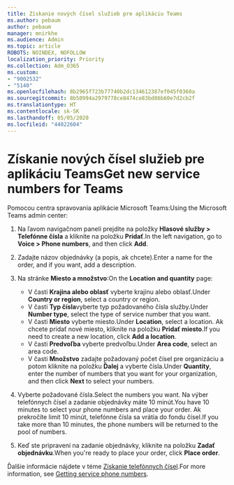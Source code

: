 ```yaml
---
title: Získanie nových čísel služieb pre aplikáciu Teams
ms.author: pebaum
author: pebaum
manager: mnirkhe
ms.audience: Admin
ms.topic: article
ROBOTS: NOINDEX, NOFOLLOW
localization_priority: Priority
ms.collection: Adm_O365
ms.custom:
- "9002532"
- "5140"
ms.openlocfilehash: 8b2965f723b77740b2dc134612387ef045f0360a
ms.sourcegitcommit: 8b50994a2979778ce8474ce83bd86b60e7d2cb2f
ms.translationtype: HT
ms.contentlocale: sk-SK
ms.lasthandoff: 05/05/2020
ms.locfileid: "44022604"
---
```

# <a name="get-new-service-numbers-for-teams"></a><span data-ttu-id="588a5-102">Získanie nových čísel služieb pre aplikáciu Teams</span><span class="sxs-lookup"><span data-stu-id="588a5-102">Get new service numbers for Teams</span></span>

<span data-ttu-id="588a5-103">Pomocou centra spravovania aplikácie Microsoft Teams:</span><span class="sxs-lookup"><span data-stu-id="588a5-103">Using the Microsoft Teams admin center:</span></span>

1. <span data-ttu-id="588a5-104">Na ľavom navigačnom paneli prejdite na položky **Hlasové služby > Telefónne čísla** a kliknite na položku **Pridať**.</span><span class="sxs-lookup"><span data-stu-id="588a5-104">In the left navigation, go to **Voice > Phone numbers**, and then click **Add**.</span></span>
2. <span data-ttu-id="588a5-105">Zadajte názov objednávky (a popis, ak chcete).</span><span class="sxs-lookup"><span data-stu-id="588a5-105">Enter a name for the order, and if you want, add a description.</span></span>
3. <span data-ttu-id="588a5-106">Na stránke **Miesto a množstvo**:</span><span class="sxs-lookup"><span data-stu-id="588a5-106">On the **Location and quantity** page:</span></span>

    - <span data-ttu-id="588a5-107">V časti **Krajina alebo oblasť** vyberte krajinu alebo oblasť.</span><span class="sxs-lookup"><span data-stu-id="588a5-107">Under **Country or region**, select a country or region.</span></span>
    - <span data-ttu-id="588a5-108">V časti **Typ čísla**vyberte typ požadovaného čísla služby.</span><span class="sxs-lookup"><span data-stu-id="588a5-108">Under **Number type**, select the type of service number that you want.</span></span>
    - <span data-ttu-id="588a5-109">V časti **Miesto** vyberte miesto.</span><span class="sxs-lookup"><span data-stu-id="588a5-109">Under **Location**, select a location.</span></span> <span data-ttu-id="588a5-110">Ak chcete pridať nové miesto, kliknite na položku **Pridať miesto**.</span><span class="sxs-lookup"><span data-stu-id="588a5-110">If you need to create a new location, click **Add a location**.</span></span>
    - <span data-ttu-id="588a5-111">V časti **Predvoľba** vyberte predvoľbu.</span><span class="sxs-lookup"><span data-stu-id="588a5-111">Under **Area code**, select an area code.</span></span>
    - <span data-ttu-id="588a5-112">V časti **Množstvo** zadajte požadovaný počet čísel pre organizáciu a potom kliknite na položku **Ďalej** a vyberte čísla.</span><span class="sxs-lookup"><span data-stu-id="588a5-112">Under **Quantity**, enter the number of numbers that you want for your organization, and then click **Next** to select your numbers.</span></span>
    
4. <span data-ttu-id="588a5-113">Vyberte požadované čísla.</span><span class="sxs-lookup"><span data-stu-id="588a5-113">Select the numbers you want.</span></span> <span data-ttu-id="588a5-114">Na výber telefónnych čísel a zadanie objednávky máte 10 minút.</span><span class="sxs-lookup"><span data-stu-id="588a5-114">You have 10 minutes to select your phone numbers and place your order.</span></span> <span data-ttu-id="588a5-115">Ak prekročíte limit 10 minút, telefónne čísla sa vrátia do fondu čísel.</span><span class="sxs-lookup"><span data-stu-id="588a5-115">If you take more than 10 minutes, the phone numbers will be returned to the pool of numbers.</span></span>
5. <span data-ttu-id="588a5-116">Keď ste pripravení na zadanie objednávky, kliknite na položku **Zadať objednávku**.</span><span class="sxs-lookup"><span data-stu-id="588a5-116">When you're ready to place your order, click **Place order**.</span></span>

<span data-ttu-id="588a5-117">Ďalšie informácie nájdete v téme [Získanie telefónnych čísel](https://docs.microsoft.com/microsoftteams/getting-service-phone-numbers).</span><span class="sxs-lookup"><span data-stu-id="588a5-117">For more information, see [Getting service phone numbers](https://docs.microsoft.com/microsoftteams/getting-service-phone-numbers).</span></span>
